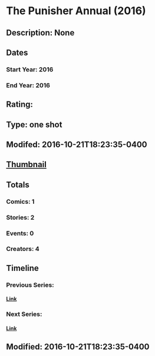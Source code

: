 # The Punisher Annual (2016)
## Description: None
## Dates
### Start Year: 2016
### End Year: 2016
## Rating: 
## Type: one shot
## Modifed: 2016-10-21T18:23:35-0400
## [Thumbnail](http://i.annihil.us/u/prod/marvel/i/mg/b/40/image_not_available.jpg)
## Totals
### Comics: 1
### Stories: 2
### Events: 0
### Creators: 4
## Timeline
### Previous Series: 
#### [Link]()
### Next Series: 
#### [Link]()
## Modified: 2016-10-21T18:23:35-0400